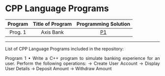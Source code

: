 # CPP Language Programs

|    Program     |           Title of Program            |   Programming Solution   | 
| :------------: | :-----------------------------------: | :----------------------: | 
|    Prog. 1     |              Axis Bank                |          [P1][p1]        |


[p1]: https://github.com/amit25bhalerao/CPP-Programming/blob/main/AxisBank/main.cpp

-----------------------------------------------------------------------------------------------------------------------------------------------------------------------

List of CPP Language Programs included in the repository:

<p align="justify"> 
Program 1 • Write a C++ program to simulate banking experience for an user. Perform the following operations:
-> Create User Account
-> Display User Details
-> Deposit Amount
-> Withdraw Amount
</p>
